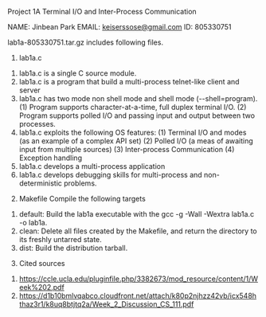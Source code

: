 Project 1A Terminal I/O and Inter-Process Communication

NAME: Jinbean Park
EMAIL: keiserssose@gmail.com
ID: 805330751

lab1a-805330751.tar.gz includes following files.

1. lab1a.c
1) lab1a.c is a single C source module.
2) lab1a.c is a program that build a multi-process telnet-like client and
   server
3) lab1a.c has two mode non shell mode and shell mode (--shell=program).
   (1) Program supports character-at-a-time, full duplex terminal I/O.
   (2) Program supports polled I/O and passing input and output between two processes.
4) lab1a.c exploits the following OS features:
   (1) Terminal I/O and modes (as an example of a complex API set)
   (2) Polled I/O (a meas of awaiting input from multiple sources)
   (3) Inter-process Communication
   (4) Exception handling
5) lab1a.c develops a multi-process application
6) lab1a.c develops debugging skills for multi-process and non-deterministic problems.


2. Makefile
Compile the following targets

1) default: Build the lab1a executable with the gcc -g -Wall -Wextra lab1a.c -o lab1a.
2) clean: Delete all files created by the Makefile, and return the directory to its freshly
   untarred state.
3) dist: Build the distribution tarball.


3. Cited sources
1) https://ccle.ucla.edu/pluginfile.php/3382673/mod_resource/content/1/Week%202.pdf
2) https://d1b10bmlvqabco.cloudfront.net/attach/k80p2njhzz42vb/icx548hthaz3r1/k8uq8btjtq2a/Week_2_Discussion_CS_111.pdf